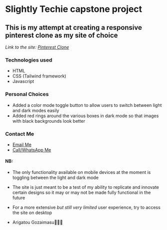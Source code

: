 # Slightly Techie capstone project
## This is my attempt at creating a responsive pinterest clone as my site of choice

*Link to the site: [Pinterest Clone](https://needleterest.netlify.app)*

### Technologies used
- HTML
- CSS (Tailwind framework)
- Javascript

### Personal Choices
- Added a color mode toggle button to allow users to switch between light and dark modes easily
- Added red rings around the various boxes in dark mode so that images with black backgrounds look better


### Contact Me
- [Email Me](mailto:noelamptey101@gmail.com)
- [Call/WhatsApp Me](tel:+23320241179)


#### NB:
- The only functionality available on mobile devices at the moment is toggling between the light and dark mode
- The site is just meant to be a test of my ability to replicate and innovate certain designs so it may or may not be made fully functional in the future
- For a more extensive _but still very limited_ user experience, try to access the site on desktop



- Arigatou Gozaimasu🙇🏽‍♂️
